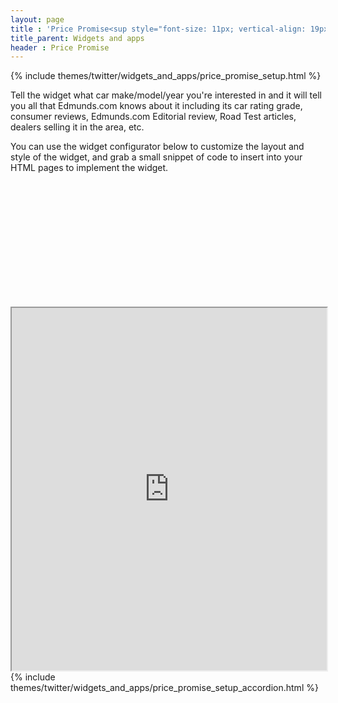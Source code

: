 ```yaml
---
layout: page
title : 'Price Promise<sup style="font-size: 11px; vertical-align: 19px;">SM</sup> Button'
title_parent: Widgets and apps
header : Price Promise
---
```


{% include themes/twitter/widgets_and_apps/price_promise_setup.html %}

Tell the widget what car make/model/year you're interested in and it will tell you all that Edmunds.com knows about it including its car rating grade, consumer reviews, Edmunds.com Editorial review, Road Test articles, dealers selling it in the area, etc.

You can use the widget configurator below to customize the layout and style of the widget, and grab a small snippet of code to insert into your HTML pages to implement the widget.

<div class="pre-loader" style="height: 200px; width: 50%">&nbsp;</div>

<iframe src="http://widgets.edmunds.com/ppb/configure?portal=true" width="100%" height="580" align="left" class="iframeWidget"></iframe>

{% include themes/twitter/widgets_and_apps/price_promise_setup_accordion.html %}